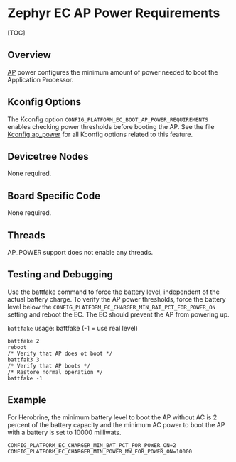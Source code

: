 # Zephyr EC AP Power Requirements

[TOC]

## Overview

[AP] power configures the minimum amount of power needed to boot the Application
Processor.

## Kconfig Options

The Kconfig option `CONFIG_PLATFORM_EC_BOOT_AP_POWER_REQUIREMENTS` enables checking power
thresholds before booting the AP.  See the file [Kconfig.ap_power] for all Kconfig
options related to this feature.

## Devicetree Nodes

None required.

## Board Specific Code

None required.

## Threads

AP_POWER support does not enable any threads.

## Testing and Debugging

Use the battfake  command to force the battery level, independent of the actual battery charge.
To verify the AP power thresholds, force the battery level below the
`CONFIG_PLATFORM_EC_CHARGER_MIN_BAT_PCT_FOR_POWER_ON` setting and reboot the EC.
The EC should prevent the AP from powering up.

`battfake` usage: battfake <percent> (-1 = use real level)

```
battfake 2
reboot
/* Verify that AP does ot boot */
battfak3 3
/* Verify that AP boots */
/* Restore normal operation */
battfake -1
```
## Example

For Herobrine, the minimum battery level to boot the AP without AC is 2 percent
of the battery capacity and the minimum AC power to boot the AP with a battery
is set to 10000 milliwats.

```
CONFIG_PLATFORM_EC_CHARGER_MIN_BAT_PCT_FOR_POWER_ON=2
CONFIG_PLATFORM_EC_CHARGER_MIN_POWER_MW_FOR_POWER_ON=10000
```

[AP]: ../ec_terms.md#ap
[Kconfig.ap_power]: https://source.chromium.org/chromiumos/chromiumos/codesearch/+/main:src/platform/ec/zephyr/Kconfig.ap_power
